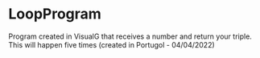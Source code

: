 # LoopProgram
Program created in VisualG that receives a number and return your triple. This will happen five times (created in Portugol - 04/04/2022)
